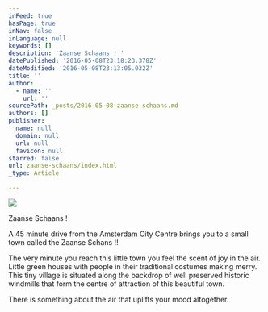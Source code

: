 ```yaml
---
inFeed: true
hasPage: true
inNav: false
inLanguage: null
keywords: []
description: 'Zaanse Schaans ! '
datePublished: '2016-05-08T23:18:23.378Z'
dateModified: '2016-05-08T23:13:05.032Z'
title: ''
author:
  - name: ''
    url: ''
sourcePath: _posts/2016-05-08-zaanse-schaans.md
authors: []
publisher:
  name: null
  domain: null
  url: null
  favicon: null
starred: false
url: zaanse-schaans/index.html
_type: Article

---
```

![](https://the-grid-user-content.s3-us-west-2.amazonaws.com/9eb0c4cc-6149-4e18-a7f0-db16f0cd6cbe.jpg)

Zaanse Schaans ! 

A 45 minute drive from the Amsterdam City Centre brings you to a small town called the Zaanse Schans !! 

The very minute you reach this little town you feel the scent of joy in the air. Little green houses with people in their traditional costumes making merry. This tiny village is situated along the backdrop of well preserved historic windmills that form the centre of attraction of this beautiful town. 

There is something about the air that uplifts your mood altogether.